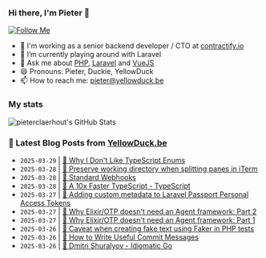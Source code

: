 ### Hi there, I'm Pieter 👋  
[![Follow Me](https://img.shields.io/github/followers/pieterclaerhout?label=Follow&style=social)](https://github.com/pieterclaerhout)

- 🏢 I'm working as a senior backend developer / CTO at [contractify.io](https://contractify.io)
- 🌱 I’m currently playing around with Laravel
- 💬 Ask me about [PHP](https://php.net), [Laravel](http://laravel.com) and [VueJS](https://vuejs.org)
- 😄 Pronouns: Pieter, Duckie, YellowDuck
- 📫 How to reach me: pieter@yellowduck.be

### My stats

![pieterclaerhout's GitHub Stats](https://github-readme-stats.vercel.app/api?username=pieterclaerhout&show_icons=true&count_private=true&line_height=40)

### 📩 Latest Blog Posts from [YellowDuck.be](https://www.yellowduck.be/)
<!-- BLOG-POST-LIST:START -->
- `2025-03-29` | [🔗 Why I Don&#39;t Like TypeScript Enums](https://www.yellowduck.be/posts/why-i-dont-like-enums)  
- `2025-03-28` | [🐥 Preserve working directory when splitting panes in iTerm](https://www.yellowduck.be/posts/preserve-working-directory-when-splitting-panes-in-iterm)  
- `2025-03-28` | [🔗 Standard Webhooks](https://www.yellowduck.be/posts/standard-webhooks)  
- `2025-03-28` | [🔗 A 10x Faster TypeScript - TypeScript](https://www.yellowduck.be/posts/a-10x-faster-typescript-typescript)  
- `2025-03-27` | [🐥 Adding custom metadata to Laravel Passport Personal Access Tokens](https://www.yellowduck.be/posts/adding-custom-metadata-to-laravel-passport-personal-access-tokens)  
- `2025-03-27` | [🔗 Why Elixir/OTP doesn&#39;t need an Agent framework: Part 2](https://www.yellowduck.be/posts/why-elixir-otp-doesnt-need-an-agent-framework-part-2)  
- `2025-03-27` | [🔗 Why Elixir/OTP doesn&#39;t need an Agent framework: Part 1](https://www.yellowduck.be/posts/why-elixir-otp-doesnt-need-an-agent-framework-part-1)  
- `2025-03-26` | [🐥 Caveat when creating fake text using Faker in PHP tests](https://www.yellowduck.be/posts/caveat-when-creating-fake-text-using-faker-in-php-tests)  
- `2025-03-26` | [🔗 How to Write Useful Commit Messages](https://www.yellowduck.be/posts/how-to-write-useful-commit-messages)  
- `2025-03-26` | [🔗 Dmitri Shuralyov - Idiomatic Go](https://www.yellowduck.be/posts/dmitri-shuralyov-idiomatic-go)  

<!-- BLOG-POST-LIST:END -->
